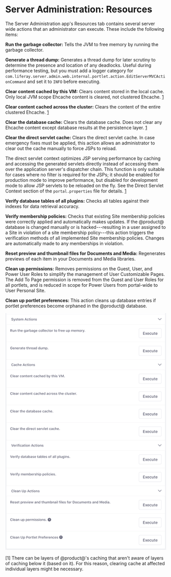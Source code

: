 # Server Administration: Resources [](id=server-administration-resources)

The Server Administration app's Resources tab contains several server wide 
actions that an administrator can execute. These include the following items: 

**Run the garbage collector:** Tells the JVM to free memory by running the 
garbage collector. 

**Generate a thread dump:** Generates a thread dump for later scrutiny to 
determine the presence and location of any deadlocks. Useful during 
performance testing, but you must add a logger category for
`com.liferay.server.admin.web.internal.portlet.action.EditServerMVCActionCommand`
and set it to `INFO` before executing.

**Clear content cached by this VM:** Clears content stored in the local 
cache. Only local JVM scope Ehcache content is cleared, not clustered 
Ehcache. [1](#one)

**Clear content cached across the cluster:** Clears the content of the 
entire clustered Ehcache. [1](#one)

**Clear the database cache:** Clears the database cache. Does not clear any 
Ehcache content except database results at the persistence layer. [1](#one)

**Clear the direct servlet cache:** Clears the direct servlet cache. In case 
emergency fixes must be applied, this action allows an administrator to 
clear out the cache manually to force JSPs to reload.

The direct servlet context optimizes JSP serving performance by caching and 
accessing the generated servlets directly instead of accessing them over the 
application server's dispatcher chain. This function is only suitable for 
cases where no filter is required for the JSPs; it should be enabled for 
production mode to improve performance, but disabled for development mode to 
allow JSP servlets to be reloaded on the fly. See the Direct Servlet Context 
section of the `portal.properties` file for details. [1](#one)

**Verify database tables of all plugins:** Checks all tables against their 
indexes for data retrieval accuracy. 

**Verify membership policies:** Checks that existing Site membership 
policies were correctly applied and automatically makes updates. If the
@product@ database is changed manually or is hacked---resulting in a user
assigned to a Site in violation of a site membership policy---this action
triggers the verification methods of all implemented Site membership policies.
Changes are automatically made to any memberships in violation. 

**Reset preview and thumbnail files for Documents and Media:** Regenerates 
previews of each item in your Documents and Media libraries. 

**Clean up permissions:** Removes permissions on the Guest, User, and Power 
User Roles to simplify the management of User Customizable Pages. The Add To 
Page permission is removed from the Guest and User Roles for all portlets, 
and is reduced in scope for Power Users from portal-wide to User Personal 
Site.

**Clean up portlet preferences:** This action cleans up database entries if 
portlet preferences become orphaned in the @product@ database. 

![Figure 1: The Resources tab of Server Administration lets you execute several server maintenance tasks.](../../../../images/server-admin-resources.png)

[<a name="one">1</a>] There can be layers of @product@'s caching that aren't 
aware of layers of caching below it (based on it). For this reason, clearing
cache at affected individual layers might be necessary. 
